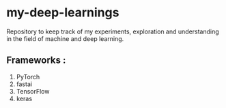 # my-deep-learnings
Repository to keep track of my experiments, exploration and understanding in the field of machine and deep learning.

## Frameworks :
1. PyTorch
2. fastai
3. TensorFlow
4. keras

